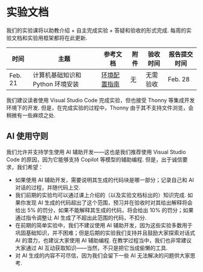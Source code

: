 # 实验文档

我们的实验课将以助教介绍 + 自主完成实验 + 答疑和验收的形式完成. 每周的实验文档和实验用框架都将在此更新.

| 时间 | 主题 | 参考文档 | 附件 | 验收时间 | 报告提交时间 |
| --- | --- | --- | --- | --- | --- |
| Feb. 21 | 计算机基础知识和 Python 环境安装 | [环境配置指南](00env.md) | 无 | 无需验收 | Feb. 28 |

我们建议读者使用 Visual Studio Code 完成实验，但也接受 Thonny 等集成开发环境下的开发. 但是，在完成实验的过程中，Thonny 由于其不支持文件浏览，会稍微有一些麻烦之处.

## AI 使用守则

我们允许并支持学生使用 AI 辅助开发——这也是我们推荐使用 Visual Studio Code 的原因，因为它能够支持 Copilot 等模型的辅助编程. 但是，出于诚信要求，我们希望：

- 如果使用 AI 辅助开发，需要说明其生成的代码块是哪一部分；记录自己和 AI 对话的过程，并随代码上交.
- 我们前期的实验均可以通过课上介绍的（以及实验文档标出的）知识完成. 如果你发现 AI 生成的代码超出了这个范围，预习并在验收时对其给出解释将会给出 5% 的罚分，如果不能解释其生成的代码，将会给出 10% 的罚分；如果通过指令调整让 AI 生成了不超出此范围的代码，不扣分.
- 在前期的简单实验中，我们不建议使用 AI 辅助开发，因为这些实验多数用于巩固基础知识，并不困难；但是后期的实验我们支持并且鼓励大家探索对话式 AI 的潜力，也建议大家使用 AI 辅助编程. 在教学过程当中，我们也非常建议大家通过 AI 互动获取知识——当然，不只是把它当成偷懒的工具.
- 对 AI 生成的内容不可尽信，因为我们会留下一些 AI 无法解决的问题供大家思考.